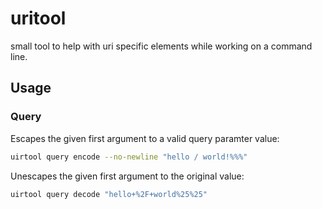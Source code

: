 # uritool

small tool to help with uri specific elements while working on a command line.

## Usage

### Query

Escapes the given first argument to a valid query paramter value:

```sh
uirtool query encode --no-newline "hello / world!%%%"
```

Unescapes the given first argument to the original value:

```sh
uirtool query decode "hello+%2F+world%25%25"
```
